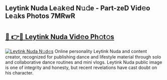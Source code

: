 ## Leytink Nuda Le𝚊k𝚎d N𝚞𝚍e - Part-zeD Vid𝚎o Le𝚊ks Photos 7MRwR

# <h2><a href="http://fbccsog.evod.top/?m=Leytink+Nuda">🔗 👉🔴 Leytink Nuda Vid𝚎o Ph𝚘t𝚘s</a></h2>

[![Leytink Nuda N𝚞d𝚎s](https://i.imgur.com/8V9OHl7.gif)](http://fbccsog.evod.top/?m=Leytink+Nuda)
Online personality Leytink Nuda and content creator, recognized for publishing dance and lifestyle material through solo and collaborative dance routines and mini vlogs. Leytink Nuda public image is one of integrity and honesty, but recent revelations have cast doubt on his character. 

